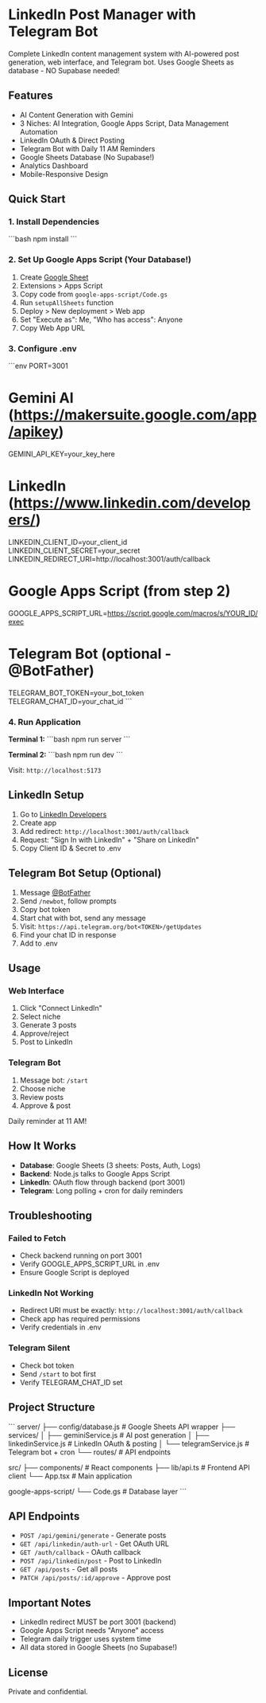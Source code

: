 # LinkedIn Post Manager with Telegram Bot

Complete LinkedIn content management system with AI-powered post generation, web interface, and Telegram bot. Uses Google Sheets as database - NO Supabase needed!

## Features

- AI Content Generation with Gemini
- 3 Niches: AI Integration, Google Apps Script, Data Management Automation
- LinkedIn OAuth & Direct Posting
- Telegram Bot with Daily 11 AM Reminders
- Google Sheets Database (No Supabase!)
- Analytics Dashboard
- Mobile-Responsive Design

## Quick Start

### 1. Install Dependencies
\`\`\`bash
npm install
\`\`\`

### 2. Set Up Google Apps Script (Your Database!)

1. Create [Google Sheet](https://sheets.google.com)
2. Extensions > Apps Script
3. Copy code from `google-apps-script/Code.gs`
4. Run `setupAllSheets` function
5. Deploy > New deployment > Web app
6. Set "Execute as": Me, "Who has access": Anyone
7. Copy Web App URL

### 3. Configure .env

\`\`\`env
PORT=3001

# Gemini AI (https://makersuite.google.com/app/apikey)
GEMINI_API_KEY=your_key_here

# LinkedIn (https://www.linkedin.com/developers/)
LINKEDIN_CLIENT_ID=your_client_id
LINKEDIN_CLIENT_SECRET=your_secret
LINKEDIN_REDIRECT_URI=http://localhost:3001/auth/callback

# Google Apps Script (from step 2)
GOOGLE_APPS_SCRIPT_URL=https://script.google.com/macros/s/YOUR_ID/exec

# Telegram Bot (optional - @BotFather)
TELEGRAM_BOT_TOKEN=your_bot_token
TELEGRAM_CHAT_ID=your_chat_id
\`\`\`

### 4. Run Application

**Terminal 1:**
\`\`\`bash
npm run server
\`\`\`

**Terminal 2:**
\`\`\`bash
npm run dev
\`\`\`

Visit: `http://localhost:5173`

## LinkedIn Setup

1. Go to [LinkedIn Developers](https://www.linkedin.com/developers/)
2. Create app
3. Add redirect: `http://localhost:3001/auth/callback`
4. Request: "Sign In with LinkedIn" + "Share on LinkedIn"
5. Copy Client ID & Secret to .env

## Telegram Bot Setup (Optional)

1. Message [@BotFather](https://t.me/botfather)
2. Send `/newbot`, follow prompts
3. Copy bot token
4. Start chat with bot, send any message
5. Visit: `https://api.telegram.org/bot<TOKEN>/getUpdates`
6. Find your chat ID in response
7. Add to .env

## Usage

### Web Interface
1. Click "Connect LinkedIn"
2. Select niche
3. Generate 3 posts
4. Approve/reject
5. Post to LinkedIn

### Telegram Bot
1. Message bot: `/start`
2. Choose niche
3. Review posts
4. Approve & post

Daily reminder at 11 AM!

## How It Works

- **Database**: Google Sheets (3 sheets: Posts, Auth, Logs)
- **Backend**: Node.js talks to Google Apps Script
- **LinkedIn**: OAuth flow through backend (port 3001)
- **Telegram**: Long polling + cron for daily reminders

## Troubleshooting

### Failed to Fetch
- Check backend running on port 3001
- Verify GOOGLE_APPS_SCRIPT_URL in .env
- Ensure Google Script is deployed

### LinkedIn Not Working
- Redirect URI must be exactly: `http://localhost:3001/auth/callback`
- Check app has required permissions
- Verify credentials in .env

### Telegram Silent
- Check bot token
- Send `/start` to bot first
- Verify TELEGRAM_CHAT_ID set

## Project Structure

\`\`\`
server/
  ├── config/database.js       # Google Sheets API wrapper
  ├── services/
  │   ├── geminiService.js     # AI post generation
  │   ├── linkedinService.js   # LinkedIn OAuth & posting
  │   └── telegramService.js   # Telegram bot + cron
  └── routes/                  # API endpoints

src/
  ├── components/              # React components
  ├── lib/api.ts              # Frontend API client
  └── App.tsx                 # Main application

google-apps-script/
  └── Code.gs                 # Database layer
\`\`\`

## API Endpoints

- `POST /api/gemini/generate` - Generate posts
- `GET /api/linkedin/auth-url` - Get OAuth URL
- `GET /auth/callback` - OAuth callback
- `POST /api/linkedin/post` - Post to LinkedIn
- `GET /api/posts` - Get all posts
- `PATCH /api/posts/:id/approve` - Approve post

## Important Notes

- LinkedIn redirect MUST be port 3001 (backend)
- Google Apps Script needs "Anyone" access
- Telegram daily trigger uses system time
- All data stored in Google Sheets (no Supabase!)

## License

Private and confidential.

